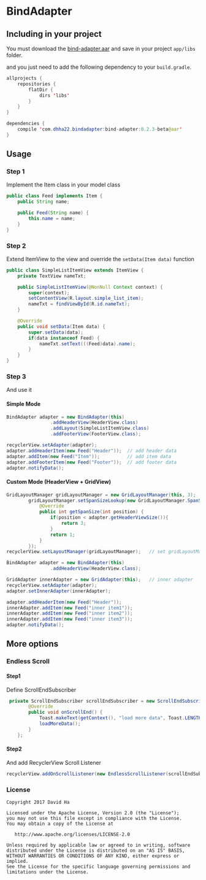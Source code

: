 # BindAdapter

## Including in your project

You must download the [bind-adapter.aar](https://github.com/dhha22/BindAdapter/raw/master/bind-adapter.aar) and save in your project `app/libs` folder.

and you just need to add the following dependency to your `build.gradle`.
```java
allprojects {
    repositories {
        flatDir {
            dirs 'libs'
        }
    }
}

dependencies {
    compile 'com.dhha22.bindadapter:bind-adapter:0.2.3-beta@aar'
}

```

## Usage

### Step 1
Implement the Item class in your model class
```java
public class Feed implements Item {
    public String name;

    public Feed(String name) {
        this.name = name;
    }
}
```

### Step 2
Extend ItemView to the view and override the `setData(Item data)` function
```java
public class SimpleListItemView extends ItemView {
    private TextView nameTxt;

    public SimpleListItemView(@NonNull Context context) {
        super(context);
        setContentView(R.layout.simple_list_item);
        nameTxt = findViewById(R.id.nameTxt);
    }

    @Override
    public void setData(Item data) {
        super.setData(data);
        if(data instanceof Feed) {
            nameTxt.setText(((Feed)data).name);
        }
    }
}
```

### Step 3
And use it

#### Simple Mode
```java
BindAdapter adapter = new BindAdapter(this)
                .addHeaderView(HeaderView.class)
                .addLayout(SimpleListItemView.class)
                .addFooterView(FooterView.class);

recyclerView.setAdapter(adapter);
adapter.addHeaderItem(new Feed("Header"));	// add header data
adapter.addItem(new Feed("Item"));			// add item data
adapter.addFooterItem(new Feed("Footer"));	// add footer data
adapter.notifyData();
```



#### Custom Mode (HeaderView + GridView)

```java
GridLayoutManager gridLayoutManager = new GridLayoutManager(this, 3);
        gridLayoutManager.setSpanSizeLookup(new GridLayoutManager.SpanSizeLookup() {
            @Override
            public int getSpanSize(int position) {
                if(position < adapter.getHeaderViewSize()){
                    return 3;
                }
                return 1;
            }
        });
recyclerView.setLayoutManager(gridLayoutManager);	// set gridLayoutManager

BindAdapter adapter = new BindAdapter(this)
                .addHeaderView(HeaderView.class);

GridAdapter innerAdapter = new GridAdapter(this);	// inner adapter
recyclerView.setAdapter(adapter);
adapter.setInnerAdapter(innerAdapter);

adapter.addHeaderItem(new Feed("Header"));
innerAdapter.addItem(new Feed("inner item1"));
innerAdapter.addItem(new Feed("inner item2"));
innerAdapter.addItem(new Feed("inner item3"));
adapter.notifyData();
```

## More options
### Endless Scroll

#### Step1
Define ScrollEndSubscriber

```java
 private ScrollEndSubscriber scrollEndSubscriber = new ScrollEndSubscriber() {
        @Override
        public void onScrollEnd() {
            Toast.makeText(getContext(), "load more data", Toast.LENGTH_SHORT).show();
            loadMoreData();
        }
    };
```
#### Step2

And add RecyclerView Scroll Listener

```java
recyclerView.addOnScrollListener(new EndlessScrollListener(scrollEndSubscriber));
```
### License
```
Copyright 2017 David Ha

Licensed under the Apache License, Version 2.0 (the "License");
you may not use this file except in compliance with the License.
You may obtain a copy of the License at

   http://www.apache.org/licenses/LICENSE-2.0

Unless required by applicable law or agreed to in writing, software
distributed under the License is distributed on an "AS IS" BASIS,
WITHOUT WARRANTIES OR CONDITIONS OF ANY KIND, either express or implied.
See the License for the specific language governing permissions and
limitations under the License.
```
